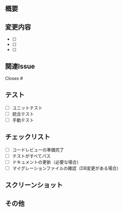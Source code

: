 ## 概要
<!-- このPRの目的と変更内容を簡潔に説明してください -->

## 変更内容
<!-- 主な変更点をリスト形式で記載してください -->
- [ ] 
- [ ] 
- [ ] 

## 関連Issue
<!-- 関連するIssue番号を記載してください -->
Closes #

## テスト
<!-- 実施したテスト内容を記載してください -->
- [ ] ユニットテスト
- [ ] 統合テスト
- [ ] 手動テスト

## チェックリスト
- [ ] コードレビューの準備完了
- [ ] テストがすべてパス
- [ ] ドキュメントの更新（必要な場合）
- [ ] マイグレーションファイルの確認（DB変更がある場合）

## スクリーンショット
<!-- UI変更がある場合は、変更前後のスクリーンショットを添付してください -->

## その他
<!-- レビュアーへの注意事項など -->
